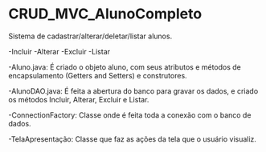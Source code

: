# CRUD_MVC_AlunoCompleto
Sistema de cadastrar/alterar/deletar/listar alunos.

-Incluir -Alterar -Excluir -Listar

-Aluno.java: É criado o objeto aluno, com seus atributos e métodos de encapsulamento (Getters and Setters) e construtores.

-AlunoDAO.java: É feita a abertura do banco para gravar os dados, e criado os métodos Incluir, Alterar, Excluir e Listar.

-ConnectionFactory: Classe onde é feita toda a conexão com o banco de dados.

-TelaApresentação: Classe que faz as ações da tela que o usuário visualiz.
